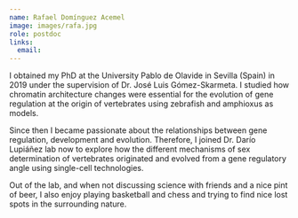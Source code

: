 ```yaml
---
name: Rafael Domínguez Acemel
image: images/rafa.jpg
role: postdoc
links:
  email:
---
```


I obtained my PhD at the University Pablo de Olavide in Sevilla (Spain) in 2019 under the supervision of Dr. José Luis Gómez-Skarmeta. I studied how chromatin architecture changes were essential for the evolution of gene regulation at the origin of vertebrates using zebrafish and amphioxus as models.

Since then I became passionate about the relationships between gene regulation, development and evolution. Therefore, I joined Dr. Darío Lupiáñez lab now to explore how the different mechanisms of sex determination of vertebrates originated and evolved from a gene regulatory angle using single-cell technologies.

Out of the lab, and when not discussing science with friends and a nice pint of beer, I also enjoy playing basketball and chess and trying to find nice lost spots in the surrounding nature.
